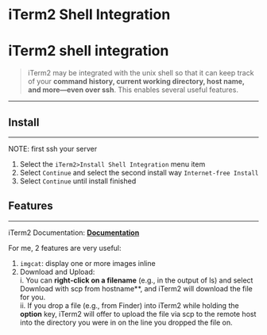 # iTerm2 Shell Integration


# iTerm2 shell integration
> iTerm2 may be integrated with the unix shell so that it can keep track of your **command history, current working directory, host name, and more—even over ssh**. This enables several useful features.
---

## Install
---
NOTE: first ssh your server <br>
1. Select the `iTerm2>Install Shell Integration` menu item
2. Select `Continue` and select the second install way `Internet-free Install`
3. Select `Continue` until install finished

## Features
---
iTerm2 Documentation:
[**Documentation**](https://iterm2.com/documentation-shell-integration.html) </br>

For me, 2 features are very useful:</br>
1. `imgcat`: display one or more images inline </br>
2. Download and Upload: </br>
i. You can **right-click on a filename** (e.g., in the output of ls) and select Download with scp from hostname**, and iTerm2 will download the file for you. </br>
ii. If you drop a file (e.g., from Finder) into iTerm2 while holding the **option** key, iTerm2 will offer to upload the file via scp to the remote host into the directory you were in on the line you dropped the file on. 



